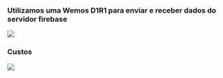

###  Utilizamos uma Wemos D1R1 para enviar e receber dados do servidor firebase

![](https://github.com/dlrds/Pie/blob/master/Anand.png)

### Custos

![](https://github.com/dlrds/Pie/blob/master/Gasto%20Anand.png)

